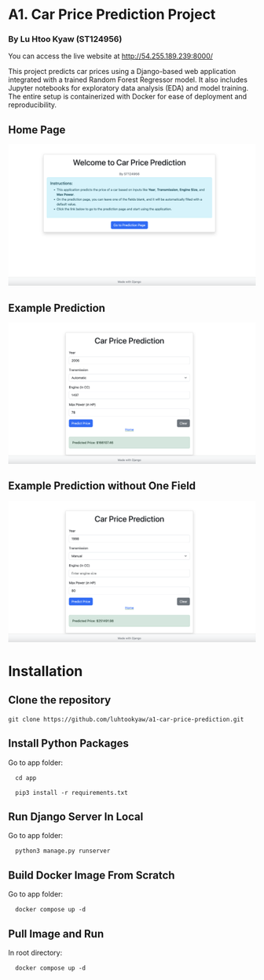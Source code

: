 # A1. Car Price Prediction Project
### By Lu Htoo Kyaw (ST124956)

You can access the live website at http://54.255.189.239:8000/

This project predicts car prices using a Django-based web application integrated with a trained Random Forest Regressor model. It also includes Jupyter notebooks for exploratory data analysis (EDA) and model training. The entire setup is containerized with Docker for ease of deployment and reproducibility.

## Home Page

![image info](./screenshots/homepage.png)

## Example Prediction

![image info](./screenshots/prediction.png)

## Example Prediction without One Field

![image info](./screenshots/prediction_without_one_field.png)

# Installation

## Clone the repository

```
git clone https://github.com/luhtookyaw/a1-car-price-prediction.git
```

## Install Python Packages
Go to app folder:

```
  cd app
```
```
  pip3 install -r requirements.txt
```

## Run Django Server In Local
Go to app folder:

```
  python3 manage.py runserver
```

## Build Docker Image From Scratch

Go to app folder:

```
  docker compose up -d
```

## Pull Image and Run
In root directory:

```
  docker compose up -d
```
